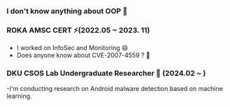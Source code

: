 ### I don't know anything about OOP 🤔
### ROKA AMSC CERT ⚡(2022.05 ~ 2023. 11) 
- I worked on InfoSec and Monitoring 😄
- Does anyone know about CVE-2007-4559 ? 🤔
### DKU CSOS Lab Undergraduate Researcher 🔎 (2024.02 ~ ) 
-I'm conducting research on Android malware detection based on machine learning.
<!--
**woniwory/woniwory** is a ✨ _special_ ✨ repository because its `README.md` (this file) appears on your GitHub profile.

Here are some ideas to get you started:

- 🔭 I’m currently working on ...
- 🌱 I’m currently learning ...
- 👯 I’m looking to collaborate on ...
- 🤔 I’m looking for help with ...
- 💬 Ask me about ...
- 📫 How to reach me: ...
- 😄 Pronouns: ...
- ⚡ Fun fact: ...
https://www.bezkoder.com/react-spring-boot-crud/



CVE-2007-4559


-->
